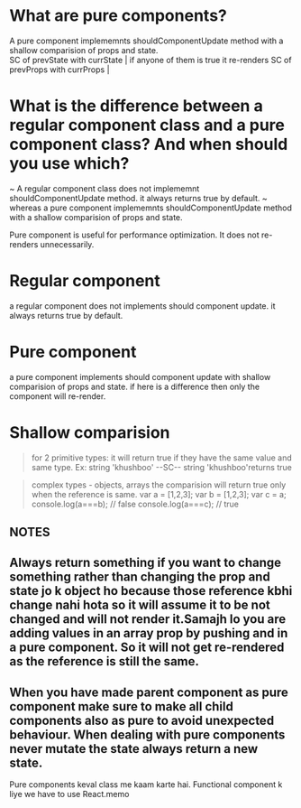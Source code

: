 # What are pure components?
A pure component implememnts shouldComponentUpdate method with a shallow comparision of props and state.  
SC of prevState with currState  | if anyone of them is true it re-renders
SC of prevProps with currProps  |
# What is the difference between a regular component class and a pure component class? And when should you use which?
~ A regular component class does not implememnt shouldComponentUpdate method. it always returns true by default. 
~ whereas a pure component implememnts shouldComponentUpdate method with a shallow comparision of props and state.  
<!-- -------------------------------------------------------------------------------------------------------------------------------------- -->
Pure component is useful for performance optimization. It does not re-renders unnecessarily.

# Regular component
a regular component does not implements should component update. it always returns true by default.

# Pure component
a pure component implements should component update with shallow comparision of props and state. if here is a difference then only the component will re-render.

# Shallow comparision
> for 2 primitive types:
it will return true if they have the same value and same type.
Ex: string 'khushboo' --SC-- string 'khushboo'returns true

> complex types - objects, arrays
the comparision will return true only when the reference is same. 
var a = [1,2,3];
var b = [1,2,3];
var c = a;
console.log(a===b); // false
console.log(a===c); // true

<!-- -------------------------------------------------------------------------------------------------------------------------------------- -->
## NOTES
Always return something if you want to change something rather than changing the prop and state jo k object ho because those reference kbhi change nahi hota so it will assume it to be not changed and will not render it.Samajh lo you are adding values in an array prop by pushing and in a pure component. So it will not get re-rendered as the reference is still the same.
---------------------------------------------------------------------------------------------------------------------------------------------
When you have made parent component as pure component make sure to make all child components also as pure to avoid  unexpected behaviour.
When dealing with pure components never mutate the state always return a new state.
---------------------------------------------------------------------------------------------------------------------------------------------
Pure components keval class me kaam karte hai. Functional component k liye we have to use React.memo